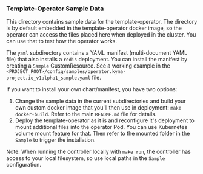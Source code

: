 ### Template-Operator Sample Data

This directory contains sample data for the template-operator.
The directory is by default embedded in the template-operator docker image, so the operator can access the files placed here when deployed in the cluster.
You can use that to test how the operator works.

The `yaml` subdirectory contains a YAML manifest (multi-document YAML file) that also installs a `redis` deployment.
You can install the manifest by creating a `Sample` CustomResource. See a working example in the `<PROJECT_ROOT>/config/samples/operator.kyma-project.io_v1alpha1_sample.yaml` file.

If you want to install your own chart/manifest, you have two options:
1. Change the sample data in the current subdirectories and build your own custom docker image that you'll then use in deployment: `make docker-build`. Refer to the main `README.md` file for details.
2. Deploy the template-operator as it is and reconfigure it's deployment to mount additional files into the operator Pod. You can use Kubernetes volume mount feature for that. Then refer to the mounted folder in the `Sample` to trigger the installation.

Note: When running the controller locally with `make run`, the controller has access to your local filesystem, so use local paths in the `Sample` configuration.
